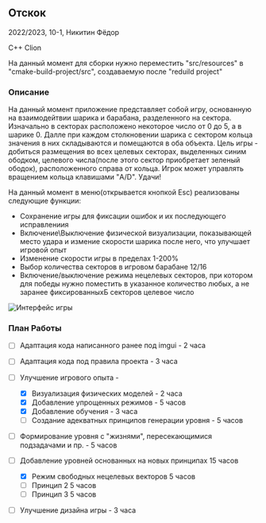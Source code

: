 ## Отскок
2022/2023, 10-1, Никитин Фёдор

С++ Clion

На данный момент для сборки нужно переместить "src/resources" в "cmake-build-project/src", создаваемую после "reduild project"

### Описание

На данный момент приложение представляет собой игру, основанную на взаимодейтвии шарика и барабана, разделенного на сектора. Изначально в секторах расположено некоторое число от 0 до 5, а в шарике 0. Далле при каждом столкновении шарика с сектором кольца значения в них складываются и помещаются в оба объекта. Цель игры - добиться размещения во всех целевых секторах, выделенных синим ободком, целевого числа(после этого сектор приобретает зеленый ободок), расположенного справа от кольца. Игрок может управлять вращением кольца клавишами "A/D". Удачи!

На данный момент в меню(открывается кнопкой Esc) реализованы следующие функции:
- Сохранение игры для фиксации ошибок и их последующего исправлениия
- Включение\Выключение физической визуализации, показывающей место удара и измение скорости шарика после него, что улучшает игровой опыт
- Изменение скорости игры в пределах 1-200%
- Выбор количества секторов в игровом барабане 12/16
- Включение/выключение режима нецелевых секторов, при котором для победы нужно поместить в указанное количество любых, а не заранее фиксированныхБ секторов целевое число

![Интерфейс игры](https://user-images.githubusercontent.com/113089910/214649576-b5aef993-3d42-4727-811d-db4df0654b6b.png)

### План Работы

- [ ] Адаптация кода написанного ранее под imgui - 2 часа
- [ ] Адаптация кода под правила проекта - 3 часа
- [ ] Улучшение игрового опыта - 
  * [x] Визуализация физических моделей - 2 часа 
  * [x] Добавление упрощенных режимов - 5 часов
  * [x] Добавление обучения - 3 часа
  * [ ] Создание адекватных принципов генерации уровня - 5 часов
- [ ] Формирование уровня с "жизнями", пересекающимися подзадачами и пр. -  5 часов
- [ ] Добавление уровней основанных на новых принципах 15 часов
  * [x] Режим свободных нецелевых векторов 5 часов
  * [ ] Принцип 2 5 часов
  * [ ] Принцип 3 5 часов
- [ ] Улучшение дизайна игры - 3 часа

